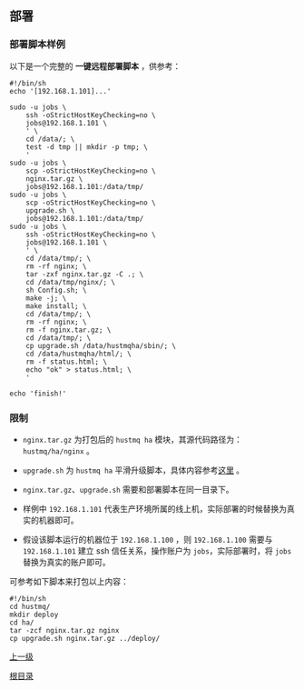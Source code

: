 部署
--

### 部署脚本样例 ###

以下是一个完整的 **一键远程部署脚本** ，供参考：

    #!/bin/sh
    echo '[192.168.1.101]...'

    sudo -u jobs \
        ssh -oStrictHostKeyChecking=no \
        jobs@192.168.1.101 \
        ' \
        cd /data/; \
        test -d tmp || mkdir -p tmp; \
        '
    sudo -u jobs \
        scp -oStrictHostKeyChecking=no \
        nginx.tar.gz \
        jobs@192.168.1.101:/data/tmp/
    sudo -u jobs \
        scp -oStrictHostKeyChecking=no \
        upgrade.sh \
        jobs@192.168.1.101:/data/tmp/
    sudo -u jobs \
        ssh -oStrictHostKeyChecking=no \
        jobs@192.168.1.101 \
        ' \
        cd /data/tmp/; \
        rm -rf nginx; \
        tar -zxf nginx.tar.gz -C .; \
        cd /data/tmp/nginx/; \
        sh Config.sh; \
        make -j; \
        make install; \
        cd /data/tmp/; \
        rm -rf nginx; \
        rm -f nginx.tar.gz; \
        cd /data/tmp/; \
        cp upgrade.sh /data/hustmqha/sbin/; \
        cd /data/hustmqha/html/; \
        rm -f status.html; \
        echo "ok" > status.html; \
        '

    echo 'finish!'


### 限制 ###

* `nginx.tar.gz` 为打包后的 `hustmq ha` 模块，其源代码路径为：`hustmq/ha/nginx` 。

* `upgrade.sh` 为 `hustmq ha` 平滑升级脚本，具体内容参考[这里](upgrade.md) 。

* `nginx.tar.gz`、`upgrade.sh` 需要和部署脚本在同一目录下。

* 样例中 `192.168.1.101` 代表生产环境所属的线上机，实际部署的时候替换为真实的机器即可。

* 假设该脚本运行的机器位于 `192.168.1.100` ，则 `192.168.1.100` 需要与 `192.168.1.101` 建立 ssh 信任关系，操作账户为 `jobs`，实际部署时，将 `jobs` 替换为真实的账户即可。

可参考如下脚本来打包以上内容：

    #!/bin/sh
    cd hustmq/
    mkdir deploy
    cd ha/
    tar -zcf nginx.tar.gz nginx
    cp upgrade.sh nginx.tar.gz ../deploy/

[上一级](index.md)

[根目录](../../index.md)